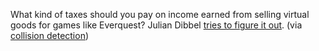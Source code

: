 ---
layout: post
wordpress_id: 56
wordpress_url: http://noesbueno.com/archives/56
date: '2006-01-16 10:01:46 -0600'
date_gmt: '2006-01-16 15:01:46 -0600'
body: |
  <p>What kind of taxes should you pay on income earned from selling virtual goods for games like Everquest? Julian Dibbel <a href="http://www.legalaffairs.org/issues/January-February-2006/feature_dibbell_janfeb06.msp">tries to figure it out</a>. <span class="via">(via <a href="http://www.collisiondetection.net/">collision detection</a>)</span></p>
---